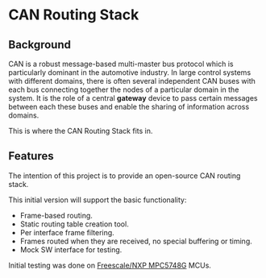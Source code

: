 # CAN Routing Stack

## Background

CAN is a robust message-based multi-master bus protocol which is particularly dominant in the automotive industry. In large control systems with different domains, there is often several independent CAN buses with each bus connecting together the nodes of a particular domain in the system.
It is the role of a central **gateway** device to pass certain messages between each these buses and enable the sharing of information across domains.

This is where the CAN Routing Stack fits in.

## Features

The intention of this project is to provide an open-source CAN routing stack.

This initial version will support the basic functionality:
- Frame-based routing.
- Static routing table creation tool.
- Per interface frame filtering.
- Frames routed when they are received, no special buffering or timing.
- Mock SW interface for testing.

Initial testing was done on [Freescale/NXP MPC5748G](https://www.nxp.com/products/processors-and-microcontrollers/power-architecture/mpc55xx-5xxx-mcus/ultra-reliable-mpc57xx-mcus/ultra-reliable-mcus-for-automotive-industrial-control-and-gateway:MPC574xB-C-G) MCUs.
